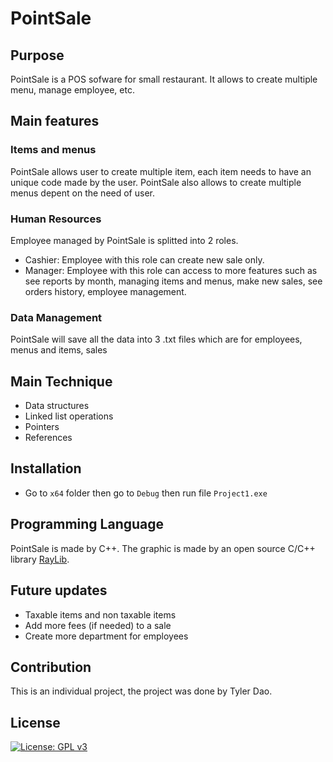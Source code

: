 # PointSale
## Purpose
PointSale is a POS sofware for small restaurant. It allows to create multiple menu, manage employee, etc.

## Main features
### Items and menus
PointSale allows user to create multiple item, each item needs to have an unique code made by the user. PointSale also allows to create multiple menus depent on the need of user.
### Human Resources
Employee managed by PointSale is splitted into 2 roles.
- Cashier: Employee with this role can create new sale only.
- Manager: Employee with this role can access to more features such as see reports by month, managing items and menus, make new sales, see orders history, employee management.
### Data Management
PointSale will save all the data into 3 .txt files which are for employees, menus and items, sales

## Main Technique
- Data structures
- Linked list operations
- Pointers
- References
## Installation

- Go to `x64` folder then go to `Debug` then run file `Project1.exe`

## Programming Language
PointSale is made by C++. The graphic is made by an open source C/C++ library [RayLib](https://www.raylib.com/).

## Future updates
- Taxable items and non taxable items
- Add more fees (if needed) to a sale
- Create more department for employees

## Contribution
This is an individual project, the project was done by Tyler Dao.

## License

[![License: GPL v3](https://img.shields.io/badge/License-GPLv3-blue.svg)](https://www.gnu.org/licenses/gpl-3.0)

